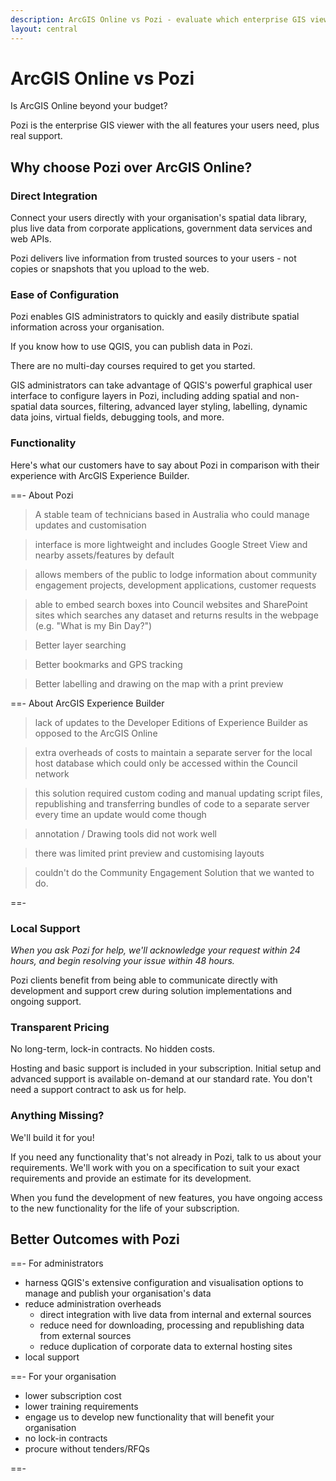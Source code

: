 ```yaml
---
description: ArcGIS Online vs Pozi - evaluate which enterprise GIS viewer better serves your organisation.
layout: central
---
```


# ArcGIS Online vs Pozi

Is ArcGIS Online beyond your budget?

Pozi is the enterprise GIS viewer with the all features your users need, plus real support.

## Why choose Pozi over ArcGIS Online?

### Direct Integration

Connect your users directly with your organisation's spatial data library, plus live data from corporate applications, government data services and web APIs.

Pozi delivers live information from trusted sources to your users - not copies or snapshots that you upload to the web.

### Ease of Configuration

Pozi enables GIS administrators to quickly and easily distribute spatial information across your organisation.

If you know how to use QGIS, you can publish data in Pozi.

There are no multi-day courses required to get you started.

GIS administrators can take advantage of QGIS's powerful graphical user interface to configure layers in Pozi, including adding spatial and non-spatial data sources, filtering, advanced layer styling, labelling, dynamic data joins, virtual fields, debugging tools, and more.

### Functionality

Here's what our customers have to say about Pozi in comparison with their experience with ArcGIS Experience Builder.

==- About Pozi

> A stable team of technicians based in Australia who could manage updates and customisation

> interface is more lightweight and includes Google Street View and nearby assets/features by default

> allows members of the public to lodge information about community engagement projects, development applications, customer requests

> able to embed search boxes into Council websites and SharePoint sites which searches any dataset and returns results in the webpage (e.g. "What is my Bin Day?")

> Better layer searching

> Better bookmarks and GPS tracking

> Better labelling and drawing on the map with a print preview

==- About ArcGIS Experience Builder

> lack of updates to the Developer Editions of Experience Builder as opposed to the ArcGIS Online

> extra overheads of costs to maintain a separate server for the local host database which could only be accessed within the Council network

> this solution required custom coding and manual updating script files, republishing and transferring bundles of code to a separate server every time an update would come though

> annotation / Drawing tools did not work well

> there was limited print preview and customising layouts

> couldn't do the Community Engagement Solution that we wanted to do.

==-

### Local Support

*When you ask Pozi for help, we'll acknowledge your request within 24 hours, and begin resolving your issue within 48 hours.*

Pozi clients benefit from being able to communicate directly with development and support crew during solution implementations and ongoing support.

### Transparent Pricing

No long-term, lock-in contracts. No hidden costs.

Hosting and basic support is included in your subscription. Initial setup and advanced support is available on-demand at our standard rate. You don't need a support contract to ask us for help.

### Anything Missing?

We'll build it for you!

If you need any functionality that's not already in Pozi, talk to us about your requirements. We'll work with you on a specification to suit your exact requirements and provide an estimate for its development.

When you fund the development of new features, you have ongoing access to the new functionality for the life of your subscription.

## Better Outcomes with Pozi

==- For administrators

* harness QGIS's extensive configuration and visualisation options to manage and publish your organisation's data
* reduce administration overheads
  * direct integration with live data from internal and external sources
  * reduce need for downloading, processing and republishing data from external sources
  * reduce duplication of corporate data to external hosting sites
* local support

==- For your organisation

* lower subscription cost
* lower training requirements
* engage us to develop new functionality that will benefit your organisation
* no lock-in contracts
* procure without tenders/RFQs

==-
